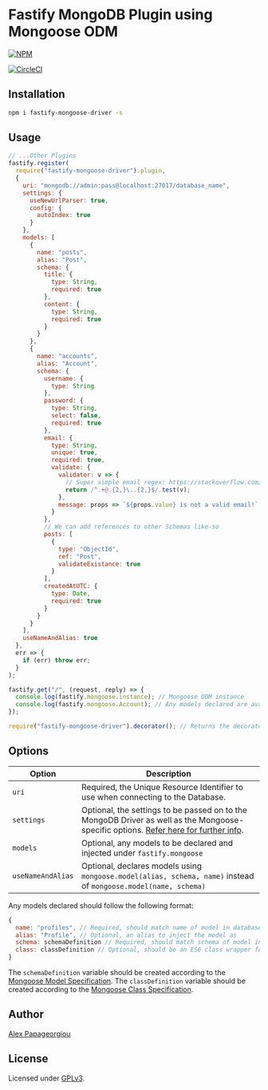 # Fastify MongoDB Plugin using Mongoose ODM

[![NPM](https://nodei.co/npm/fastify-mongoose-driver.png?downloads=true&downloadRank=true&stars=true)](https://nodei.co/npm/fastify-mongoose-driver/)

[![CircleCI](https://circleci.com/gh/alex-ppg/fastify-mongoose.svg?style=svg)](https://circleci.com/gh/alex-ppg/fastify-mongoose)

## Installation

```bash
npm i fastify-mongoose-driver -s
```

## Usage

```javascript
// ...Other Plugins
fastify.register(
  require("fastify-mongoose-driver").plugin,
  {
    uri: "mongodb://admin:pass@localhost:27017/database_name",
    settings: {
      useNewUrlParser: true,
      config: {
        autoIndex: true
      }
    },
    models: [
      {
        name: "posts",
        alias: "Post",
        schema: {
          title: {
            type: String,
            required: true
          },
          content: {
            type: String,
            required: true
          }
        }
      },
      {
        name: "accounts",
        alias: "Account",
        schema: {
          username: {
            type: String
          },
          password: {
            type: String,
            select: false,
            required: true
          },
          email: {
            type: String,
            unique: true,
            required: true,
            validate: {
              validator: v => {
                // Super simple email regex: https://stackoverflow.com/a/4964763/7028187
                return /^.+@.{2,}\..{2,}$/.test(v);
              },
              message: props => `${props.value} is not a valid email!`
            }
          },
          // We can add references to other Schemas like-so
          posts: [
            {
              type: "ObjectId",
              ref: "Post",
              validateExistance: true
            }
          ],
          createdAtUTC: {
            type: Date,
            required: true
          }
        }
      }
    ],
    useNameAndAlias: true
  },
  err => {
    if (err) throw err;
  }
);

fastify.get("/", (request, reply) => {
  console.log(fastify.mongoose.instance); // Mongoose ODM instance
  console.log(fastify.mongoose.Account); // Any models declared are available here
});

require("fastify-mongoose-driver").decorator(); // Returns the decorator pointer, useful for using mongoose in seperate files
```

## Options

| Option            | Description                                                                                                                                                                                           |
| ----------------- | ----------------------------------------------------------------------------------------------------------------------------------------------------------------------------------------------------- |
| `uri`             | Required, the Unique Resource Identifier to use when connecting to the Database.                                                                                                                      |
| `settings`        | Optional, the settings to be passed on to the MongoDB Driver as well as the Mongoose-specific options. [Refer here for further info](https://mongoosejs.com/docs/api.html#mongoose_Mongoose-connect). |
| `models`          | Optional, any models to be declared and injected under `fastify.mongoose`                                                                                                                             |
| `useNameAndAlias` | Optional, declares models using `mongoose.model(alias, schema, name)` instead of `mongoose.model(name, schema)`                                                                                       |

Any models declared should follow the following format:

```javascript
{
  name: "profiles", // Required, should match name of model in database
  alias: "Profile", // Optional, an alias to inject the model as
  schema: schemaDefinition // Required, should match schema of model in database,
  class: classDefinition // Optional, should be an ES6 class wrapper for the model
}
```

The `schemaDefinition` variable should be created according to the [Mongoose Model Specification](https://mongoosejs.com/docs/schematypes.html).
The `classDefinition` variable should be created according to the [Mongoose Class Specification](https://mongoosejs.com/docs/4.x/docs/advanced_schemas.html).

## Author

[Alex Papageorgiou](alex.ppg@pm.me)

## License

Licensed under [GPLv3](./LICENSE).
